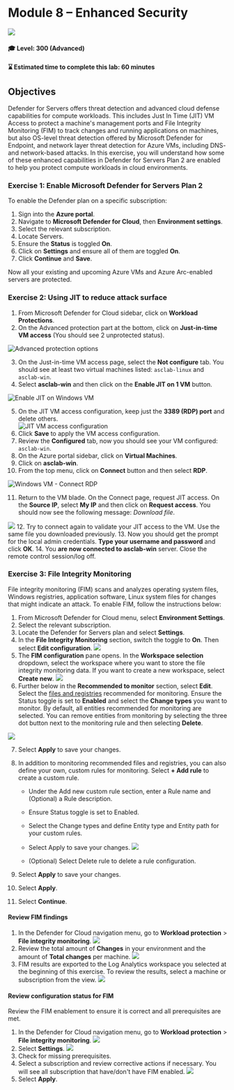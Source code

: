 # Module 8 – Enhanced Security

<p align="left"><img src="../Images/asc-labs-advanced.gif?raw=true"></p>

#### 🎓 Level: 300 (Advanced)
#### ⌛ Estimated time to complete this lab: 60 minutes

## Objectives
Defender for Servers offers threat detection and advanced cloud defense capabilities for compute workloads. This includes Just In Time (JIT) VM Access to protect a machine's management ports and File Integrity Monitoring (FIM) to track changes and running applications on machines, but also OS-level threat detection offered by Microsoft Defender for Endpoint, and network layer threat detection for Azure VMs, including DNS- and network-based attacks.
In this exercise, you will understand how some of these enhanced capabilities in Defender for Servers Plan 2 are enabled to help you protect compute workloads in cloud environments.

### Exercise 1: Enable Microsoft Defender for Servers Plan 2
To enable the Defender plan on a specific subscription:
1.	Sign into the **Azure portal**.
2.	Navigate to **Microsoft Defender for Cloud**, then **Environment settings**.
3.	Select the relevant subscription.
4.  Locate Servers. 
5.	Ensure the **Status** is toggled **On**.
6.	Click on **Settings** and ensure all of them are toggled **On**.
7. Click **Continue** and **Save**. 

Now all your existing and upcoming Azure VMs and Azure Arc-enabled servers are protected.

### Exercise 2: Using JIT to reduce attack surface

1.	From Microsoft Defender for Cloud sidebar, click on **Workload Protections**.
2.	On the Advanced protection part at the bottom, click on **Just-in-time VM access** (You should see 2 unprotected status).

![Advanced protection options](../Images/asc-defender-advanced-protection-jit.gif?raw=true)

3.	On the Just-in-time VM access page, select the **Not configure** tab. You should see at least two virtual machines listed: `asclab-linux` and `asclab-win`.
4.	Select **asclab-win** and then click on the **Enable JIT on 1 VM** button.

![Enable JIT on Windows VM](../Images/asc-enable-jit-win-vm.jpg?raw=true)

5.	On the JIT VM access configuration, keep just the **3389 (RDP) port** and delete others.  
![JIT VM access configuration](../Images/asc-jit-vm-access-config.gif?raw=true)
6.	Click **Save** to apply the VM access configuration.
7.	Review the **Configured** tab, now you should see your VM configured: `asclab-win`.
8.	On the Azure portal sidebar, click on **Virtual Machines**.
9.	Click on **asclab-win**.
10.	From the top menu, click on **Connect** button and then select **RDP**.

![Windows VM - Connect RDP](../Images/asc-win-vm-connect-rdp.gif?raw=true)

11.	Return to the VM blade. On the Connect page, request JIT access. On the **Source IP**, select **My IP** and then click on **Request access**. You should now see the following message: *Download file*.

![](../Images/lab8download.gif?raw=true)
12.	Try to connect again to validate your JIT access to the VM. Use the same file you downloaded previously.
13.	Now you should get the prompt for the local admin credentials. **Type your username and password** and click **OK**.
14.	You **are now connected to asclab-win** server. Close the remote control session/log off.

### Exercise 3: File Integrity Monitoring

File integrity monitoring (FIM) scans and analyzes operating system files, Windows registries, application software, Linux system files for changes that might indicate an attack. To enable FIM, follow the instructions below:

1.	From Microsoft Defender for Cloud menu, select **Environment Settings**.
2.	Select the relevant subscription.
3.	Locate the Defender for Servers plan and select **Settings**.
4.  In the **File Integrity Monitoring** section, switch the toggle to **On**. Then select **Edit configuration**. 
![](../Images/mdfc-fim.png?raw=true)
5.	The **FIM configuration** pane opens. In the **Workspace selection** dropdown, select the workspace where you want to store the file integrity monitoring data. If you want to create a new workspace, select **Create new**.
![](../Images/lab8-fimconf1.png?raw=true)
6.  Further below in the **Recommended to monitor** section, select **Edit**. Select the [files and registries](https://learn.microsoft.com/en-us/azure/defender-for-cloud/file-integrity-monitoring-overview#recommended-items-to-monitor) recommended for monitoring. Ensure the Status toggle is set to **Enabled** and select the **Change types** you want to monitor. By default, all entities recommended for monitoring are selected. You can remove entities from monitoring by selecting the three dot button next to the monitoring rule and then selecting **Delete**.

![](../Images/lab8-fimconf2.png?raw=true)

7. Select **Apply** to save your changes.
8. In addition to monitoring recommended files and registries, you can also define your own, custom rules for monitoring. Select **+ Add rule** to create a custom rule.

    - Under the Add new custom rule section, enter a Rule name and (Optional) a Rule description.
    - Ensure Status toggle is set to Enabled.
    - Select the Change types and define Entity type and Entity path for your custom rules.
    - Select Apply to save your changes.
![](../Images/lab8-customRule.png?raw=true)

    - (Optional) Select Delete rule to delete a rule configuration.

9. Select **Apply** to save your changes.
10. Select **Apply**.
11. Select **Continue**.

#### Review FIM findings
1.  In the Defender for Cloud navigation menu, go to **Workload protection** > **File integrity monitoring**.
![](../Images/lab8-reviewfim1.png?raw=true)
2.  Review the total amount of **Changes** in your environment and the amount of **Total changes** per machine.
![](../Images/lab8-reviewfimresults.png?raw=true)
3.  FIM results are exported to the Log Analytics workspace you selected at the beginning of this exercise. To review the results, select a machine or subscription from the view. 
![](../Images/lab8-reviewfimresults2.png?raw=true)

#### Review configuration status for FIM
Review the FIM enablement to ensure it is correct and all prerequisites are met.
1.  In the Defender for Cloud navigation menu, go to **Workload protection** > **File integrity monitoring**.
![](../Images/lab8-reviewfim1.png?raw=true)
2.  Select **Settings**.
![](../Images/lab8-reviewfim2.png?raw=true)
3.  Check for missing prerequisites.
4.  Select a subscription and review corrective actions if necessary. You will see all subscription that have/don't have FIM enabled.
![](../Images/lab8-reviewfim3.png?raw=true)
5.  Select **Apply**.
